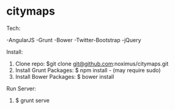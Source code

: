 # citymaps

Tech:

-AngularJS
-Grunt
-Bower
-Twitter-Bootstrap
-jQuery

Install:

1. Clone repo: $git clone git@github.com:noximus/citymaps.git
2. Install Grunt Packages: $ npm install - (may require sudo)
3. Install Bower Packages: $ bower install


Run Server:

1. $ grunt serve
